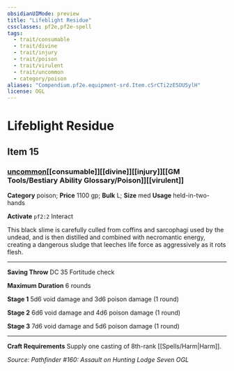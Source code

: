 ```yaml
---
obsidianUIMode: preview
title: "Lifeblight Residue"
cssclasses: pf2e,pf2e-spell
tags:
  - trait/consumable
  - trait/divine
  - trait/injury
  - trait/poison
  - trait/virulent
  - trait/uncommon
  - category/poison
aliases: "Compendium.pf2e.equipment-srd.Item.cSrCTi2zE5OU5ylH"
license: OGL
---
```

# Lifeblight Residue
## Item 15
### [uncommon](uncommon "Uncommon Rarity Trait")[[consumable]][[divine]][[injury]][[GM Tools/Bestiary Ability Glossary/Poison]][[virulent]]

**Category** poison; 
**Price** 1100 gp; 
**Bulk** L; **Size** med
**Usage** held-in-two-hands

**Activate** `pf2:2` Interact

This black slime is carefully culled from coffins and sarcophagi used by the undead, and is then distilled and combined with necromantic energy, creating a dangerous sludge that leeches life force as aggressively as it rots flesh.

* * *

**Saving Throw** DC 35 Fortitude check

**Maximum Duration** 6 rounds

**Stage 1** 5d6 void damage and 3d6 poison damage (1 round)

**Stage 2** 6d6 void damage and 4d6 poison damage (1 round)

**Stage 3** 7d6 void damage and 5d6 poison damage (1 round)

* * *

**Craft Requirements** Supply one casting of 8th-rank [[Spells/Harm|Harm]].

*Source: Pathfinder #160: Assault on Hunting Lodge Seven*
*OGL*